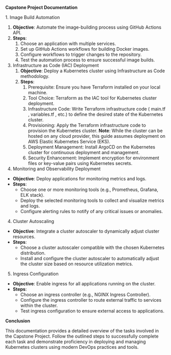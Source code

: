 ﻿**Capstone Project Documentation** 

1\. Image Build Automation 

1. **Objective**: Automate the image-building process using GitHub Actions API. 
1. **Steps**: 
   1. Choose an application with multiple services. 
   1. Set up GitHub Actions workflows for building Docker images. 
   1. Configure workflows to trigger changes to the repository. 
   1. Test the automation process to ensure successful image builds. 
2. Infrastructure as Code (IAC) Deployment 
   1. **Objective**: Deploy a Kubernetes cluster using Infrastructure as Code methodology. 
   1. **Steps**: 
      1. Prerequisite: Ensure you have Terraform installed on your local machine. 
      1. Tool Choice: Terraform as the IAC tool for Kubernetes cluster deployment. 
      1. Infrastructure Code: Write Terraform infrastructure code ( main.tf ,  variables.tf , etc.) to define the desired state of the Kubernetes cluster. 
      1. Provisioning: Apply the Terraform infrastructure code to provision the Kubernetes cluster. **Note**: While the cluster can be hosted on any cloud provider, this guide assumes deployment on AWS Elastic Kubernetes Service (EKS). 
      1. Deployment Management: Install ArgoCD on the Kubernetes cluster for continuous deployment and management. 
      1. Security Enhancement: Implement encryption for environment files or key-value pairs using Kubernetes secrets. 
3. Monitoring and Observability Deployment 
- **Objective**: Deploy applications for monitoring metrics and logs. 
- **Steps**: 
  - Choose one or more monitoring tools (e.g., Prometheus, Grafana, ELK stack). 
  - Deploy the selected monitoring tools to collect and visualize metrics and logs. 
  - Configure alerting rules to notify of any critical issues or anomalies. 
4. Cluster Autoscaling 
- **Objective**: Integrate a cluster autoscaler to dynamically adjust cluster resources. 
- **Steps**: 
  - Choose a cluster autoscaler compatible with the chosen Kubernetes distribution. 
  - Install and configure the cluster autoscaler to automatically adjust the cluster size based on resource utilization metrics. 
5. Ingress Configuration 
- **Objective**: Enable ingress for all applications running on the cluster. 
- **Steps**: 
  - Choose an ingress controller (e.g., NGINX Ingress Controller). 
  - Configure the ingress controller to route external traffic to services within the cluster. 
  - Test ingress configuration to ensure external access to applications. 

**Conclusion** 

This documentation provides a detailed overview of the tasks involved in the Capstone Project. Follow the outlined steps to successfully complete each task and demonstrate proficiency in deploying and managing Kubernetes clusters using modern DevOps practices and tools. 
